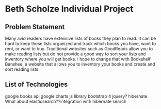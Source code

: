 # Beth Scholze Individual Project

## Problem Statement

Many avid readers have extensive lists of books they plan to read. 
It can be hard to keep these lists organized and track which books you 
have, want to rent, or want to buy. Traditional websites such as 
GoodReads allow you to make reading lists but do not provide a 
good way to sort your lists and inventory where you will get books. I
hope to change that with Bookshelf Banshee, a website that allows you to 
inventory your books and create and sort reading lists.



## List of Technologies
google books api
google charts js library
bootstrap 4
jquery?
hibernate
What about elasticsearch??integration with hibernate search
